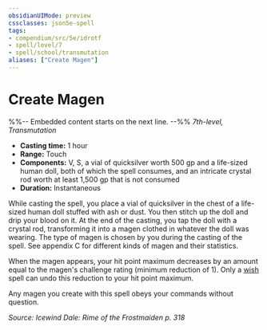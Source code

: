 ```yaml
---
obsidianUIMode: preview
cssclasses: json5e-spell
tags:
- compendium/src/5e/idrotf
- spell/level/7
- spell/school/transmutation
aliases: ["Create Magen"]
---
```

# Create Magen
%%-- Embedded content starts on the next line. --%%
*7th-level, Transmutation*  

- **Casting time:** 1 hour
- **Range:** Touch
- **Components:** V, S, a vial of quicksilver worth 500 gp and a life-sized human doll, both of which the spell consumes, and an intricate crystal rod worth at least 1,500 gp that is not consumed
- **Duration:** Instantaneous

While casting the spell, you place a vial of quicksilver in the chest of a life-sized human doll stuffed with ash or dust. You then stitch up the doll and drip your blood on it. At the end of the casting, you tap the doll with a crystal rod, transforming it into a magen clothed in whatever the doll was wearing. The type of magen is chosen by you during the casting of the spell. See appendix C for different kinds of magen and their statistics.

When the magen appears, your hit point maximum decreases by an amount equal to the magen's challenge rating (minimum reduction of 1). Only a [wish](2-Mechanics/CLI/spells/wish.md) spell can undo this reduction to your hit point maximum.

Any magen you create with this spell obeys your commands without question.

*Source: Icewind Dale: Rime of the Frostmaiden p. 318*